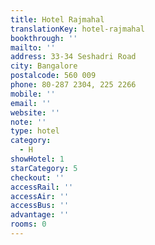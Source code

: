 ```yaml
---
title: Hotel Rajmahal
translationKey: hotel-rajmahal
bookthrough: ''
mailto: ''
address: 33-34 Seshadri Road
city: Bangalore
postalcode: 560 009
phone: 80-287 2304, 225 2266
mobile: ''
email: ''
website: ''
note: ''
type: hotel
category:
  - H
showHotel: 1
starCategory: 5
checkout: ''
accessRail: ''
accessAir: ''
accessBus: ''
advantage: ''
rooms: 0
---
```

